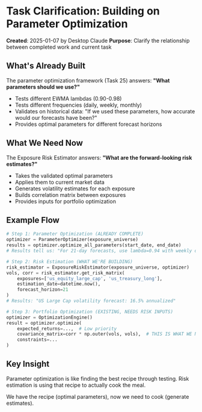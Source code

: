 # Task Clarification: Building on Parameter Optimization

**Created**: 2025-01-07 by Desktop Claude
**Purpose**: Clarify the relationship between completed work and current task

## What's Already Built
The parameter optimization framework (Task 25) answers: **"What parameters should we use?"**
- Tests different EWMA lambdas (0.90-0.98)
- Tests different frequencies (daily, weekly, monthly)
- Validates on historical data: "If we used these parameters, how accurate would our forecasts have been?"
- Provides optimal parameters for different forecast horizons

## What We Need Now
The Exposure Risk Estimator answers: **"What are the forward-looking risk estimates?"**
- Takes the validated optimal parameters
- Applies them to current market data
- Generates volatility estimates for each exposure
- Builds correlation matrix between exposures
- Provides inputs for portfolio optimization

## Example Flow
```python
# Step 1: Parameter Optimization (ALREADY COMPLETE)
optimizer = ParameterOptimizer(exposure_universe)
results = optimizer.optimize_all_parameters(start_date, end_date)
# Results tell us: "For 21-day forecasts, use lambda=0.94 with weekly data"

# Step 2: Risk Estimation (WHAT WE'RE BUILDING)
risk_estimator = ExposureRiskEstimator(exposure_universe, optimizer)
vols, corr = risk_estimator.get_risk_matrix(
    exposures=['us_equity_large_cap', 'us_treasury_long'],
    estimation_date=datetime.now(),
    forecast_horizon=21
)
# Results: "US Large Cap volatility forecast: 16.5% annualized"

# Step 3: Portfolio Optimization (EXISTING, NEEDS RISK INPUTS)
optimizer = OptimizationEngine()
result = optimizer.optimize(
    expected_returns=...,  # Low priority
    covariance_matrix=corr * np.outer(vols, vols),  # THIS IS WHAT WE NEED
    constraints=...
)
```

## Key Insight
Parameter optimization is like finding the best recipe through testing.
Risk estimation is using that recipe to actually cook the meal.

We have the recipe (optimal parameters), now we need to cook (generate estimates).
